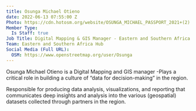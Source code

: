 ```yaml
---
title: Osunga Michael Otieno
date: 2022-06-13 07:55:00 Z
Photo: https://cdn.hotosm.org/website/OSUNGA_MICHAEL_PASSPORT_2021+(2).jpg
Member Type:
  Is Staff: true
Job Title: Digital Mapping & GIS Manager - Eastern and Southern Africa Hub
Team: Eastern and Southern Africa Hub
Social Media (Full URL):
  OSM: https://www.openstreetmap.org/user/Osunga
---
```


Osunga Michael Otieno is a Digital Mapping and GIS manager -Plays a critical role in building a culture of “data for decision-making” in the region.

Responsible for producing data analysis, visualizations, and reporting that communicates deep insights and analysis into the various (geospatial) datasets collected through partners in the region.